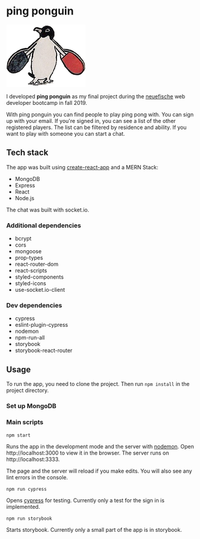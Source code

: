 # ping ponguin

![](https://github.com/bigjilm/ping-ponguin-react-app/blob/master/src/assets/pp-logo.png)

I developed **ping ponguin** as my final project during the [neuefische](https://www.neuefische.de) web developer bootcamp in fall 2019.

With ping ponguin you can find people to play ping pong with. You can sign up with your email. If you're signed in, you can see a list of the other registered players. The list can be filtered by residence and ability. If you want to play with someone you can start a chat.

## Tech stack

The app was built using [create-react-app](https://create-react-app.dev/) and a MERN Stack:

- MongoDB
- Express
- React
- Node.js

The chat was built with socket.io.

### Additional dependencies

- bcrypt
- cors
- mongoose
- prop-types
- react-router-dom
- react-scripts
- styled-components
- styled-icons
- use-socket.io-client

### Dev dependencies

- cypress
- eslint-plugin-cypress
- nodemon
- npm-run-all
- storybook
- storybook-react-router

## Usage

To run the app, you need to clone the project. Then run `npm install` in the project directory.

### Set up MongoDB

### Main scripts

```
npm start
```

Runs the app in the development mode and the server with [nodemon](https://github.com/remy/nodemon).
Open http://localhost:3000 to view it in the browser. The server runs on http://localhost:3333.

The page and the server will reload if you make edits.
You will also see any lint errors in the console.

```
npm run cypress
```

Opens [cypress](https://www.cypress.io/) for testing. Currently only a test for the sign in is implemented.

```
npm run storybook
```

Starts storybook. Currently only a small part of the app is in storybook.
